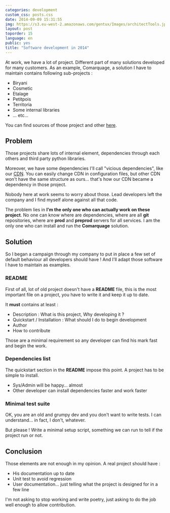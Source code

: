 ```yaml
---
categories: development
custom_css: posts.css
date: 2014-09-09 15:31:55
img: https://s3.eu-west-2.amazonaws.com/gentux/Images/architectTools.jpeg
layout: post
toporder: 15
language: en
public: yes
title: "Software development in 2014"
---
```



At work, we have a lot of project. Different part of many solutions developed for many customers. As an example,
Comarquage, a solution I have to maintain contains following sub-projects :

* Biryani
* Cosmetic
* Etalage
* Petitpois
* Territoria
* Some internal libraries
* … etc…

You can find sources of those project and other [here](https://gitorious.org/infos-pratiques).


## Problem ##

Those projects share lots of internal element, dependencies through each others and third party python libraries.

Moreover, we have some dependencies I'll call "vicious dependencies", like our
[CDN](https://en.wikipedia.org/wiki/Content_delivery_network). You can easily change CDN in configuration
files, but other CDN won't have the same structure as ours… that's how our CDN became a dependency in those project.


Nobody here at work seems to worry about those. Lead developers left the company and I find myself alone against all
that code.

The problem lies in **I'm the only one who can actually work on these project**. No one can know where are dependencies,
where are all **git** repositories, where are **prod** and **preprod** servers for all services. I am the only one who
can install and run the **Comarquage** solution.


## Solution ##

So I began a campaign through my company to put in place a few set of default behaviour all developers should have ! And
I'll adapt those software I have to maintain as examples.


### README ###

First of all, lot of old project doesn't have a **README** file, this is the most important file on a project, you have
to write it and keep it up to date.

It **must** contains at least :

* Description : What is this project, Why developing it ?
* Quickstart / Installation : What should I do to begin development
* Author
* How to contribute 

Those are a minimal requirement so any developer can find his mark fast and begin the work.


### Dependencies list ###

The quickstart section in the **README** impose this point. A project has to be simple to install.

* Sys/Admin will be happy… almost
* Other developer can install dependencies faster and work faster


### Minimal test suite ###

OK, you are an old and grumpy dev and you don't want to write tests. I can understand… in fact, I don't, whatever.

But please ! Write a minimal setup script, something we can run to tell if the project run or not.


## Conclusion ##

Those elements are not enough in my opinion. A real project should have :

* His documentation up to date
* Unit test to avoid regression
* User documentation… just telling what the project is designed for in a few line

I'm not asking to stop working and write poetry, just asking to do the job well enough to allow contribution.
